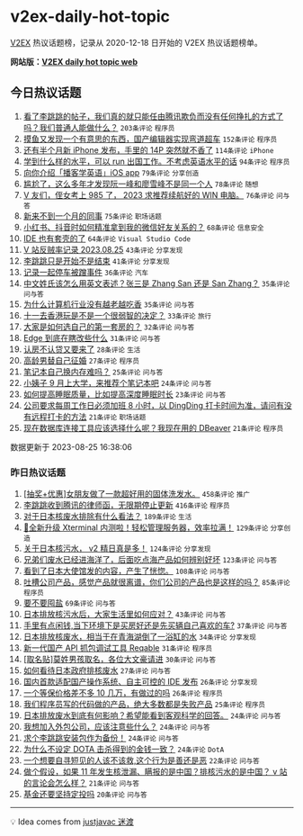 # v2ex-daily-hot-topic

[V2EX](https://www.v2ex.com/) 热议话题榜，记录从 2020-12-18 日开始的 V2EX 热议话题榜单。

**网站版：[V2EX daily hot topic web](https://boojack.github.io/v2ex-daily-hot-topic-web/)**

## 今日热议话题

<!-- TODAY BEGIN -->

1. [看了李跳跳的帖子，我们真的就只能任由腾讯欺负而没有任何挣扎的方式了吗？我们普通人能做什么？](https://www.v2ex.com/t/968150) `203条评论` `程序员`
1. [摸鱼又发现一个有意思的东西，国产编辑器实现弯道超车](https://www.v2ex.com/t/968207) `152条评论` `程序员`
1. [还有半个月新 iPhone 发布，手里的 14P 突然就不香了](https://www.v2ex.com/t/968177) `114条评论` `iPhone`
1. [学到什么样的水平，可以 run 出国工作。不考虑英语水平的话](https://www.v2ex.com/t/968251) `94条评论` `程序员`
1. [向你介绍「播客学英语」iOS app](https://www.v2ex.com/t/968203) `79条评论` `分享创造`
1. [尴尬了，这么多年才发现阮一峰和廖雪峰不是同一个人](https://www.v2ex.com/t/968159) `78条评论` `随想`
1. [V 友们，侄女考上 985 了， 2023 求推荐续航好的 WIN 电脑。](https://www.v2ex.com/t/968264) `76条评论` `问与答`
1. [新来不到一个月的同事](https://www.v2ex.com/t/968226) `75条评论` `职场话题`
1. [小红书、抖音时如何精准拿到我的微信好友关系的？](https://www.v2ex.com/t/968144) `68条评论` `信息安全`
1. [IDE 也有套壳的了](https://www.v2ex.com/t/968174) `64条评论` `Visual Studio Code`
1. [V 站反贼率记录 2023.08.25](https://www.v2ex.com/t/968265) `43条评论` `分享发现`
1. [李跳跳只是开始不是结束](https://www.v2ex.com/t/968145) `41条评论` `分享发现`
1. [记录一起停车被蹭事件](https://www.v2ex.com/t/968176) `36条评论` `汽车`
1. [中文姓氏该怎么用英文表述？张三是 Zhang San 还是 San Zhang？](https://www.v2ex.com/t/968343) `35条评论` `问与答`
1. [为什么计算机行业没有越老越吃香](https://www.v2ex.com/t/968237) `35条评论` `问与答`
1. [十一去香港玩是不是一个很弱智的决定？](https://www.v2ex.com/t/968291) `33条评论` `旅行`
1. [大家是如何选自己的第一套房的？](https://www.v2ex.com/t/968181) `32条评论` `问与答`
1. [Edge 到底在瞎改些什么](https://www.v2ex.com/t/968155) `31条评论` `问与答`
1. [认房不认贷又要来了](https://www.v2ex.com/t/968318) `28条评论` `生活`
1. [高龄男替自己征婚](https://www.v2ex.com/t/968271) `27条评论` `程序员`
1. [笔记本自己换内存难吗？](https://www.v2ex.com/t/968236) `25条评论` `问与答`
1. [小姨子 9 月上大学，来推荐个笔记本吧](https://www.v2ex.com/t/968227) `24条评论` `问与答`
1. [如何提高睡眠质量，比如提高深度睡眠时长](https://www.v2ex.com/t/968153) `23条评论` `问与答`
1. [公司要求每周工作日必须加班 8 小时，以 DingDing 打卡时间为准，请问有没有远程打卡的方法](https://www.v2ex.com/t/968182) `21条评论` `职场话题`
1. [现在数据库连接工具应该选择什么呢？我现在用的 DBeaver](https://www.v2ex.com/t/968163) `21条评论` `程序员`

数据更新于 2023-08-25 16:38:06

<!-- TODAY END -->

### 昨日热议话题

<!-- YESTERDAY BEGIN -->

1. [[抽奖+优惠]女朋友做了一款超好用的固体洗发水。](https://www.v2ex.com/t/967824) `458条评论` `推广`
1. [李跳跳收到腾讯的律师函，无限期停止更新](https://www.v2ex.com/t/967813) `416条评论` `程序员`
1. [对于日本核废水排除有什么看法？](https://www.v2ex.com/t/967976) `189条评论` `生活`
1. [🎉全新升级 Xterminal 内测啦！轻松管理服务器，效率拉满！](https://www.v2ex.com/t/967928) `129条评论` `分享创造`
1. [关于日本核污水， v2 精日真是多！](https://www.v2ex.com/t/968048) `124条评论` `分享发现`
1. [兄弟们废水已经进海洋了，后面吃点海产品如何辨别好坏](https://www.v2ex.com/t/967950) `123条评论` `问与答`
1. [看到了日本大使馆发的内容，产生了恍惚。](https://www.v2ex.com/t/967995) `108条评论` `问与答`
1. [吐槽公司产品，感觉产品就很离谱，你们公司的产品也是这样的吗？](https://www.v2ex.com/t/967873) `85条评论` `程序员`
1. [要不要囤盐](https://www.v2ex.com/t/967832) `69条评论` `问与答`
1. [日本排放核污水后，大家生活里如何应对？](https://www.v2ex.com/t/967945) `43条评论` `问与答`
1. [手里有点闲钱,当下环境下是买房好还是先买辆自己喜欢的车?](https://www.v2ex.com/t/967990) `37条评论` `问与答`
1. [日本排放核废水，相当于在青海湖倒了一浴缸的水](https://www.v2ex.com/t/968127) `34条评论` `分享发现`
1. [新一代国产 API 抓包调试工具 Reqable](https://www.v2ex.com/t/968017) `31条评论` `程序员`
1. [[取名贴]莫姓男孩取名，各位大文豪请进](https://www.v2ex.com/t/968079) `30条评论` `问与答`
1. [如何看待日本政府排核废水](https://www.v2ex.com/t/967978) `27条评论` `问与答`
1. [国内首款适配国产操作系统、自主可控的 IDE 发布](https://www.v2ex.com/t/968064) `26条评论` `分享发现`
1. [一个等保价格差不多 10 几万，有做过的吗](https://www.v2ex.com/t/967816) `26条评论` `程序员`
1. [我们程序员写的代码做的产品，绝大多数都是失败产品](https://www.v2ex.com/t/968003) `25条评论` `程序员`
1. [日本排放废水到底有何影响？希望能看到客观科学的回答。](https://www.v2ex.com/t/968046) `24条评论` `问与答`
1. [我想加入外包公司，应该注意些什么？](https://www.v2ex.com/t/967923) `24条评论` `问与答`
1. [求个李跳跳安装包作为备份！](https://www.v2ex.com/t/967821) `24条评论` `问与答`
1. [为什么不设定 DOTA 击杀得到的金钱一致？](https://www.v2ex.com/t/967820) `24条评论` `DotA`
1. [一个想要自寻短见的人该不该救,这个行为是善还是恶](https://www.v2ex.com/t/968030) `22条评论` `问与答`
1. [做个假设，如果 11 年发生核泄漏、瞒报的是中国？排核污水的是中国？ v 站的言论会怎么样？](https://www.v2ex.com/t/968063) `21条评论` `问与答`
1. [基金还要坚持定投吗](https://www.v2ex.com/t/967892) `20条评论` `问与答`

<!-- YESTERDAY END -->

---

💡 Idea comes from [justjavac 迷渡](https://github.com/justjavac/)
